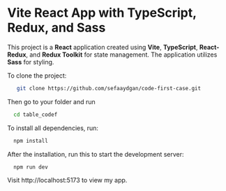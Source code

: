 # Vite React App with TypeScript, Redux, and Sass

This project is a **React** application created using **Vite**, **TypeScript**, **React-Redux**, and **Redux Toolkit** for state management. The application utilizes **Sass** for styling.

To clone the project: 
```bash
   git clone https://github.com/sefaaydgan/code-first-case.git
```

Then go to your folder and run

```bash
  cd table_codef
```

To install all dependencies, run:

```bash
  npm install
```

After the installation, run this to start the development server:
```bash
  npm run dev
```

Visit http://localhost:5173 to view my app.


